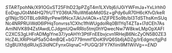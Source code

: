 $START$pohNk/X91OGxST25FlhD23pPZgT4m1LXVbj6/iJ0iYWFmJa+YxLlrhh0EoDqpJGt4M4HQ7frUTY036tA7RuWt6abMd0Sz+gPdy6uR70H6cKfvD/keRgl1Nijc15OTBLo9iR8yrPewI9Ncx7JklJvIAOk+s1ZjFPE5o9b/bI3TdSThsKmSUqNc4NRPRUiWd06lPHqTonvrss1CXhc1fhWUgdolRq0BI1YqT4ZTa+l7dCEh7AsAmlNIVK894ZsfAwdLCJdgmUQwRRIo5tmj0hYQwecNw7W8kwLMpOpXAFIC2XCS3gLHFrADMglYne37/yoAHYr3PtIFnEEbvjcvn1RHejB6NcZyON5B0ZE3HcZ4LXRiPHaP5a5O4mBQE+bG779mmf1DoK9VQ6Sb6jADZg/IrEdgmcfgjPdt2gBUXfdjdRUxjS3ldNCFynxGlqnaC+PUGQ/3FY7Kfiini9M1WiIVg==$END$